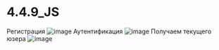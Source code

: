 # 4.4.9_JS
Регистрация
![image](https://github.com/Namzhi/4.4.9_JS/assets/138562125/cb134f82-6cc0-439b-a39f-abcc262225c0)
Аутентификация
![image](https://github.com/Namzhi/4.4.9_JS/assets/138562125/eace0860-fe73-4f2c-9ac6-335360964dfb)
Получаем текущего юзера
![image](https://github.com/Namzhi/4.4.9_JS/assets/138562125/9cfb64bb-0b8f-4211-8e5c-bea497cdc663)
